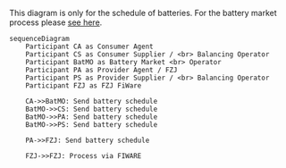 This diagram is only for the schedule of batteries. For the battery market process please [see here](./battery_market.md).
```mermaid
sequenceDiagram
    Participant CA as Consumer Agent
    Participant CS as Consumer Supplier / <br> Balancing Operator
    Participant BatMO as Battery Market <br> Operator
    Participant PA as Provider Agent / FZJ
    Participant PS as Provider Supplier / <br> Balancing Operator
    Participant FZJ as FZJ FiWare

    CA->>BatMO: Send battery schedule
    BatMO->>CS: Send battery schedule
    BatMO->>PA: Send battery schedule
    BatMO->>PS: Send battery schedule

    PA->>FZJ: Send battery schedule

    FZJ->>FZJ: Process via FIWARE
```

